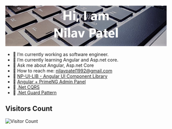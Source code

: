 ![img](https://github.com/NilavPatel/nilavpatel/blob/main/nilavpatel_back.jpg)

- 🔭 I’m currently working as software engineer.
- 🌱 I’m currently learning Angular and Asp.net core.
- 💬 Ask me about Angular, Asp.net Core
- :e-mail: How to reach me: nilavpatel1992@gmail.com
- :closed_book: [NP-UI-LIB - Angular UI Component Library](https://github.com/NilavPatel/np-ui-package)
- :green_book: [Angular + PrimeNG Admin Panel](https://github.com/NilavPatel/Ng-Prime)
- :orange_book: [.Net CQRS](https://github.com/NilavPatel/Todo.CQRS)
- :blue_book: [.Net Guard Pattern](https://github.com/NilavPatel/Guard-Pattern)

## Visitors Count

![Visitor Count](https://profile-counter.glitch.me/{nilavpatel}/count.svg)
